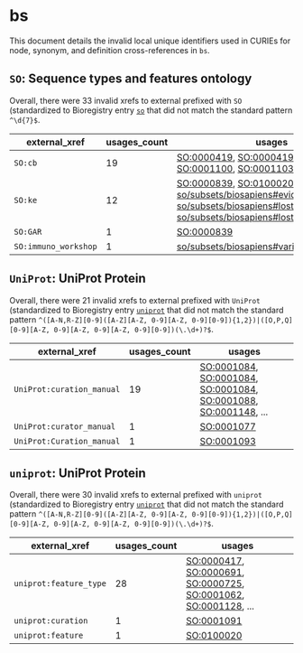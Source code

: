 # bs

This document details the invalid local unique identifiers used in CURIEs
for node, synonym, and definition cross-references in `bs`.


## `SO`: Sequence types and features ontology

Overall, there were 33 invalid
xrefs to external prefixed with `SO` (standardized to Bioregistry
entry [`so`]((https://bioregistry.io/so)) that
did not match the standard pattern `^\d{7}$`.

| external_xref        |   usages_count | usages                                                                                                                                                                                                                                                                                                                                                                                   |
|----------------------|----------------|------------------------------------------------------------------------------------------------------------------------------------------------------------------------------------------------------------------------------------------------------------------------------------------------------------------------------------------------------------------------------------------|
| `SO:cb`              |             19 | [SO:0000419](https://bioregistry.io/SO:0000419), [SO:0000419](https://bioregistry.io/SO:0000419), [SO:0001098](https://bioregistry.io/SO:0001098), [SO:0001100](https://bioregistry.io/SO:0001100), [SO:0001103](https://bioregistry.io/SO:0001103), ...                                                                                                                                 |
| `SO:ke`              |             12 | [SO:0000839](https://bioregistry.io/SO:0000839), [SO:0100020](https://bioregistry.io/SO:0100020), [so/subsets/biosapiens#evidence:for:feature](https://bioregistry.io/so/subsets/biosapiens#evidence:for:feature), [so/subsets/biosapiens#lost](https://bioregistry.io/so/subsets/biosapiens#lost), [so/subsets/biosapiens#lost](https://bioregistry.io/so/subsets/biosapiens#lost), ... |
| `SO:GAR`             |              1 | [SO:0000839](https://bioregistry.io/SO:0000839)                                                                                                                                                                                                                                                                                                                                          |
| `SO:immuno_workshop` |              1 | [so/subsets/biosapiens#variant:of](https://bioregistry.io/so/subsets/biosapiens#variant:of)                                                                                                                                                                                                                                                                                              |

## `UniProt`: UniProt Protein

Overall, there were 21 invalid
xrefs to external prefixed with `UniProt` (standardized to Bioregistry
entry [`uniprot`]((https://bioregistry.io/uniprot)) that
did not match the standard pattern `^([A-N,R-Z][0-9]([A-Z][A-Z, 0-9][A-Z, 0-9][0-9]){1,2})|([O,P,Q][0-9][A-Z, 0-9][A-Z, 0-9][A-Z, 0-9][0-9])(\.\d+)?$`.

| external_xref             |   usages_count | usages                                                                                                                                                                                                                                                   |
|---------------------------|----------------|----------------------------------------------------------------------------------------------------------------------------------------------------------------------------------------------------------------------------------------------------------|
| `UniProt:curation_manual` |             19 | [SO:0001084](https://bioregistry.io/SO:0001084), [SO:0001084](https://bioregistry.io/SO:0001084), [SO:0001084](https://bioregistry.io/SO:0001084), [SO:0001088](https://bioregistry.io/SO:0001088), [SO:0001148](https://bioregistry.io/SO:0001148), ... |
| `UniProt:curator_manual`  |              1 | [SO:0001077](https://bioregistry.io/SO:0001077)                                                                                                                                                                                                          |
| `UniProt:Curation_manual` |              1 | [SO:0001093](https://bioregistry.io/SO:0001093)                                                                                                                                                                                                          |

## `uniprot`: UniProt Protein

Overall, there were 30 invalid
xrefs to external prefixed with `uniprot` (standardized to Bioregistry
entry [`uniprot`]((https://bioregistry.io/uniprot)) that
did not match the standard pattern `^([A-N,R-Z][0-9]([A-Z][A-Z, 0-9][A-Z, 0-9][0-9]){1,2})|([O,P,Q][0-9][A-Z, 0-9][A-Z, 0-9][A-Z, 0-9][0-9])(\.\d+)?$`.

| external_xref          |   usages_count | usages                                                                                                                                                                                                                                                   |
|------------------------|----------------|----------------------------------------------------------------------------------------------------------------------------------------------------------------------------------------------------------------------------------------------------------|
| `uniprot:feature_type` |             28 | [SO:0000417](https://bioregistry.io/SO:0000417), [SO:0000691](https://bioregistry.io/SO:0000691), [SO:0000725](https://bioregistry.io/SO:0000725), [SO:0001062](https://bioregistry.io/SO:0001062), [SO:0001128](https://bioregistry.io/SO:0001128), ... |
| `uniprot:curation`     |              1 | [SO:0001091](https://bioregistry.io/SO:0001091)                                                                                                                                                                                                          |
| `uniprot:feature`      |              1 | [SO:0100020](https://bioregistry.io/SO:0100020)                                                                                                                                                                                                          |


